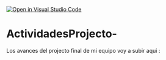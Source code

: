 [![Open in Visual Studio Code](https://classroom.github.com/assets/open-in-vscode-c66648af7eb3fe8bc4f294546bfd86ef473780cde1dea487d3c4ff354943c9ae.svg)](https://classroom.github.com/online_ide?assignment_repo_id=8499988&assignment_repo_type=AssignmentRepo)
# ActividadesProjecto-
Los avances del projecto final de mi equipo voy a subir aqui : 
